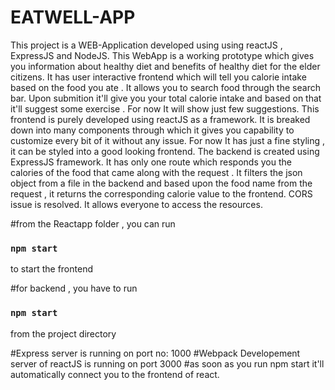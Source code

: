 # EATWELL-APP

This project is a WEB-Application developed using using reactJS , ExpressJS and NodeJS. This WebApp is a working prototype which gives you information about healthy diet and benefits of healthy diet for the elder citizens. It has user interactive frontend which will tell you calorie intake based on the food you ate . It allows you to search food through the search bar. Upon submition it'll give you your total calorie intake and based on that it'll suggest some exercise . For now It will show just few suggestions. This frontend is purely developed using reactJS as a framework. It is breaked down into many components through which it gives you capability to customize every bit of it without any issue. For now It has just a fine styling , it can be styled into a good looking frontend. The backend is created using ExpressJS framework. It has only one route which responds you the calories of the food that came along with the request . It filters the json object from a file in the backend and based upon the food name from the request , it returns the corresponding calorie value to the frontend. CORS issue is resolved. It allows everyone to access the resources.

#from the Reactapp folder , you can run 
### `npm start`
to start the frontend

#for backend , you have to run 
### `npm start`
from the project directory

#Express server is running on port no: 1000
#Webpack Developement server of reactJS is running on port 3000
#as soon as you run npm start it'll automatically connect you to the frontend of react.

